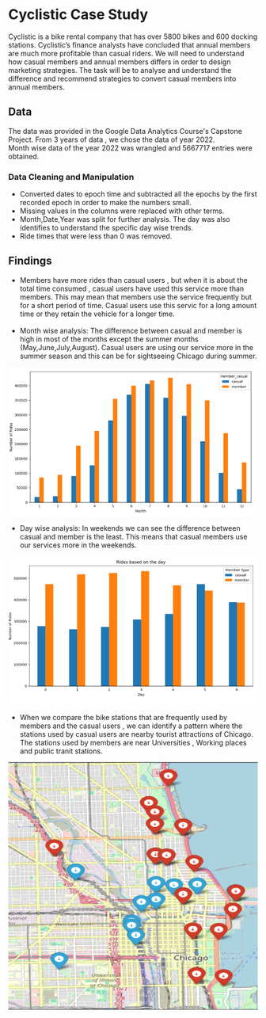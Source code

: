 # Cyclistic Case Study

Cyclistic is a bike rental company that has over 5800 bikes and 600 docking stations. Cyclistic’s finance analysts have concluded that annual members are much more profitable than casual riders. We will need to understand how casual members and annual members differs in order to design marketing strategies. The task will be to analyse and understand the difference and recommend strategies to convert casual members into annual members.


## Data 
  The data was provided in the Google Data Analytics Course's Capstone Project. From 3 years of data , we chose the data of year 2022.      
  Month wise data of the year 2022 was wrangled and 5667717 entries were obtained.

### Data Cleaning and Manipulation
<ul>
  <li>Converted dates to epoch time and subtracted all the epochs by the first recorded epoch in order to make the numbers small.</li>
  <li>Missing values in the columns were replaced with other terms.</li>
  <li>Month,Date,Year was split for further analysis. The day was also identifies to understand the specific day wise trends.</li>
  <li>Ride times that were less than 0 was removed.</li>
</ul>

## Findings

 <ul>
   <li>Members have more rides than casual users , but when it is about the total time consumed , casual users have used this service more than members. This may mean that members use the service frequently but for a short period of time. Casual users use this servic for a long amount time or they retain the vehicle for a longer time.</li>
  <br>
   <li>Month wise analysis: The difference between casual and member is high in most of the months except the summer months (May,June,July,August). Casual users are using our service more in the summer season and this can be for sightseeing Chicago during summer.</li>
</ul>
<img width="700" height="300" src="/Findings/month-wise-analysis.png">

<ul>
  <li>Day wise analysis: In weekends we can see the difference between casual and member is the least. This means that casual members use our services more in the weekends. </li>
</ul>
<img width="700" height="300" src="/Findings/day-wise-analysis.png">

<ul>
  <li>When we compare the bike stations that are frequently used by members and the casual users , we can identify a pattern where the stations used by casual users are nearby tourist attractions of Chicago. The stations used by members are near Universities , Working places and public tranit stations.</li>
  
</ul>
<img width="700" height="500" src="/Findings/freq-map.png">


